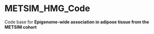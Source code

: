 # METSIM_HMG_Code
Code base for **Epigenome-wide association in adipose tissue from the METSIM cohort** 

